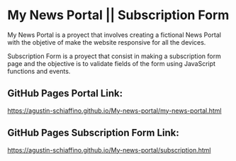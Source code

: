 # My News Portal || Subscription Form

My News Portal is a proyect that involves creating a fictional News Portal with the objetive of make the website responsive for all the devices.

Subscription Form is a proyect that consist in making a subscription form page and the objective is to validate fields of the form using JavaScript functions and events.

## GitHub Pages Portal Link:

https://agustin-schiaffino.github.io/My-news-portal/my-news-portal.html

## GitHub Pages Subscription Form Link:

https://agustin-schiaffino.github.io/My-news-portal/subscription.html